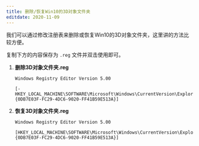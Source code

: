 ```yaml
---
title: 删除/恢复Win10的3D对象文件夹
editdate: 2020-11-09
---
```


我们可以通过修改注册表来删除或恢复Win10的3D对象文件夹，这里讲的方法比较方便。

复制下方的内容保存为 `.reg` 文件并双击使用即可。

1. **删除3D对象文件夹.reg**

   ```
   Windows Registry Editor Version 5.00
   
   [-HKEY_LOCAL_MACHINE\SOFTWARE\Microsoft\Windows\CurrentVersion\Explorer\MyComputer\NameSpace\{0DB7E03F-FC29-4DC6-9020-FF41B59E513A}]
   ```

2. **恢复3D对象文件夹.reg**

   ```
   Windows Registry Editor Version 5.00
   
   [HKEY_LOCAL_MACHINE\SOFTWARE\Microsoft\Windows\CurrentVersion\Explorer\MyComputer\NameSpace\{0DB7E03F-FC29-4DC6-9020-FF41B59E513A}]
   ```
